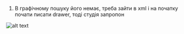 1. В графічному пошуку його немає, треба зайти в xml і на початку почати писати drawer, тоді студія запропон


![alt text](pictures/010-1.png)


